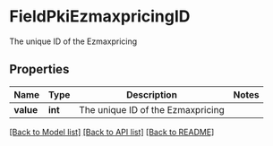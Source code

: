 # FieldPkiEzmaxpricingID

The unique ID of the Ezmaxpricing

## Properties
Name | Type | Description | Notes
------------ | ------------- | ------------- | -------------
**value** | **int** | The unique ID of the Ezmaxpricing | 

[[Back to Model list]](../README.md#documentation-for-models) [[Back to API list]](../README.md#documentation-for-api-endpoints) [[Back to README]](../README.md)


